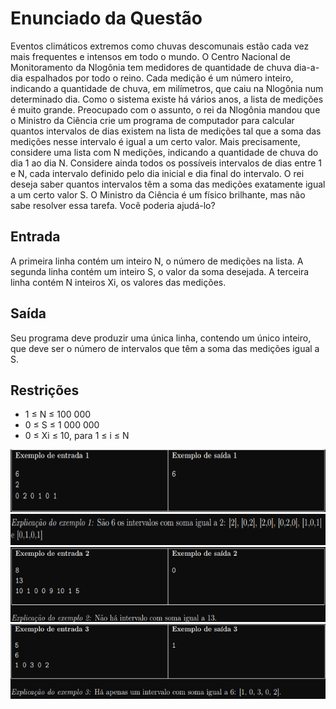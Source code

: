 # Enunciado da Questão
  Eventos climáticos extremos como chuvas descomunais estão cada vez mais frequentes e intensos em todo o mundo.
  O Centro Nacional de Monitoramento da Nlogônia tem medidores de quantidade de chuva dia-a-dia espalhados por todo o reino. Cada medição é um número inteiro, indicando a quantidade de chuva, em milímetros, que caiu na Nlogônia num determinado dia. Como o sistema existe há vários anos, a lista de medições é muito grande.
Preocupado com o assunto, o rei da Nlogônia mandou que o Ministro da Ciência crie um programa de computador para calcular quantos intervalos de dias existem na lista de medições tal que a soma das medições nesse intervalo é igual a um certo valor.
  Mais precisamente, considere uma lista com N medições, indicando a quantidade de chuva do dia 1 ao dia N. Considere ainda todos os possíveis intervalos de dias entre 1 e N, cada intervalo definido pelo dia inicial e dia final do intervalo. O rei deseja saber quantos intervalos têm a soma das
medições exatamente igual a um certo valor S.
  O Ministro da Ciência é um físico brilhante, mas não sabe resolver essa tarefa. Você poderia ajudá-lo?

## Entrada
A primeira linha contém um inteiro N, o número de medições na lista. A segunda linha contém um inteiro S, o valor da soma desejada. A terceira linha contém N inteiros Xi, os valores das medições.

## Saída
Seu programa deve produzir uma única linha, contendo um único inteiro, que deve ser o número de intervalos que têm a soma das medições igual a S.

## Restrições
* 1 ≤ N ≤ 100 000
* 0 ≤ S ≤ 1 000 000
* 0 ≤ Xi ≤ 10, para 1 ≤ i ≤ N

<div align="center">
  <img src="https://github.com/MarcosMMarques/Questoes-da-Obi-2022/blob/main/Chuva/Example_1.png" height="100"></br>
  <img src="https://github.com/MarcosMMarques/Questoes-da-Obi-2022/blob/main/Chuva/Example_1.1.png" height="50"></br>
  <img src="https://github.com/MarcosMMarques/Questoes-da-Obi-2022/blob/main/Chuva/Example_2.png" height="120"></br>
  <img src="https://github.com/MarcosMMarques/Questoes-da-Obi-2022/blob/main/Chuva/Example_3.png" height="120">   
</div>
